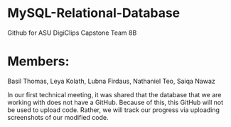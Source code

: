 # MySQL-Relational-Database
Github for ASU DigiClips Capstone Team 8B

# Members:
Basil Thomas, Leya Kolath, Lubna Firdaus, Nathaniel Teo, Saiqa Nawaz

In our first technical meeting, it was shared that the database that we are working with does not have a GitHub. 
Because of this, this GitHub will not be used to upload code. Rather, we will track our progress via uploading
screenshots of our modified code.
